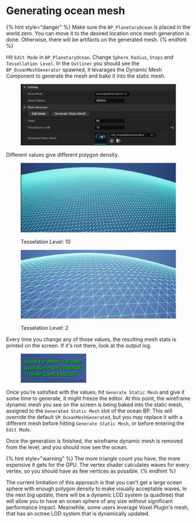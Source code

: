 # Generating ocean mesh

{% hint style="danger" %}
Make sure the `BP_PlanetaryOcean` is placed in the world zero. You can move it to the desired location once mesh generation is done. Otherwise, there will be artifacts on the generated mesh.
{% endhint %}

Hit `Edit Mode` in `BP_PlanetaryOcean`. Change `Sphere Radius`, `Steps` and `Tessellation Level`. In the `Outliner` you should see the `BP_OceanMeshGenerator` spawned, it levarages the Dynamic Mesh Component to generate the mesh and bake it into the static mesh.

<div align="left">

<figure><img src="../../../.gitbook/assets/image (3) (1).png" alt=""><figcaption></figcaption></figure>

</div>

Different values give different polygon density.

<div align="left">

<figure><img src="../../../.gitbook/assets/image (4) (1).png" alt=""><figcaption><p>Tesselation Level: 10</p></figcaption></figure>

</div>

<div align="left">

<figure><img src="../../../.gitbook/assets/image (5) (1).png" alt=""><figcaption><p>Tesselation Level: 2</p></figcaption></figure>

</div>

Every time you change any of those values, the resulting mesh stats is printed on the screen. If it's not there, look at the output log.

<div align="left">

<figure><img src="../../../.gitbook/assets/image (6) (1).png" alt=""><figcaption></figcaption></figure>

</div>

Once you're satisfied with the values, hit `Generate Static Mesh` and give it some time to generate, it might freeze the editor. At this point, the wireframe dynamic mesh you see on the screen is being baked into the static mesh, assigned to the `Generated Static Mesh` slot of the ocean BP. This will override the default `SM_OceanMeshGenerated`, but you may replace it with a different mesh before hitting `Generate Static Mesh`, or before entering the `Edit Mode`.

Once the generation is finished, the wireframe dynamic mesh is removed from the level, and you should now see the ocean.

{% hint style="warning" %}
The more triangle count you have, the more expensive it gets for the GPU. The vertex shader calculates waves for every vertex, so you should have as few vertices as possible.&#x20;
{% endhint %}

The current limitation of this approach is that you can't get a large ocean sphere with enough polygon density to make visually acceptable waves. In the next big update, there will be a dynamic LOD system (a quadtree) that will allow you to have an ocean sphere of any size without significant performance impact. Meanwhile, some users leverage Voxel Plugin's mesh, that has an octree LOD system that is dynamically updated.&#x20;
